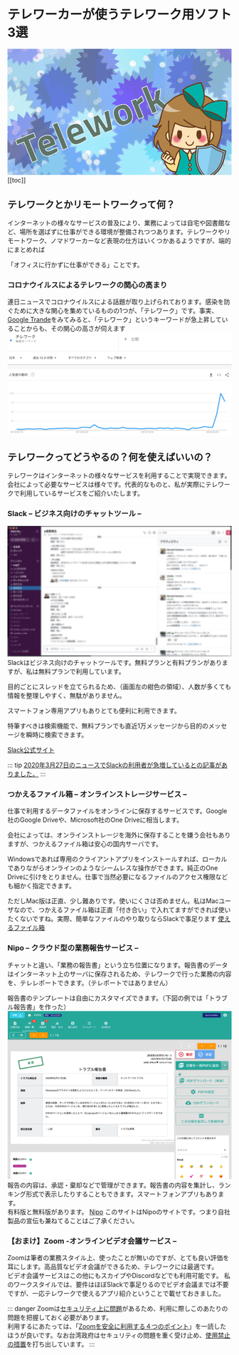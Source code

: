 # テレワーカーが使うテレワーク用ソフト3選
![テレワーク](../image/icatch/i17.png)
[[toc]]
## テレワークとかリモートワークって何？
インターネットの様々なサービスの普及により、業務によっては自宅や図書館など、場所を選ばずに仕事ができる環境が整備されつつあります。テレワークやリモートワーク、ノマドワーカーなど表現の仕方はいくつかあるようですが、端的にまとめれば

「オフィスに行かずに仕事ができる」ことです。

### コロナウイルスによるテレワークの関心の高まり
連日ニュースでコロナウイルスによる話題が取り上げられております。感染を防ぐために大きな関心を集めているものの1つが、「テレワーク」です。事実、[Google Trande](https://trends.google.co.jp/trends/explore?q=%E3%83%86%E3%83%AC%E3%83%AF%E3%83%BC%E3%82%AF&geo=JP)をみてみると、「テレワーク」というキーワードが急上昇していることからも、その関心の高さが伺えます
![google trandeの推移グラフ（キーワード：テレワーク）](./news/n1-2.png)

## テレワークってどうやるの？何を使えばいいの？
テレワークはインターネットの様々なサービスを利用することで実現できます。会社によって必要なサービスは様々です。代表的なものと、私が実際にテレワークで利用しているサービスをご紹介いたします。

### Slack – ビジネス向けのチャットツール –
![Slackアプリ画面イメージ（モザイクあり）](./news/n1-3.jpg)
Slackはビジネス向けのチャットツールです。無料プランと有料プランがありますが、私は無料プランで利用しています。

目的ごとにスレッドを立てられるため、（画面左の紺色の領域）、人数が多くても情報を整理しやすく、無駄がありません。

スマートフォン専用アプリもありとても便利に利用できます。

特筆すべきは検索機能で、無料プランでも直近1万メッセージから目的のメッセージを瞬時に検索できます。

[Slack公式サイト](https://slack.com/intl/ja-jp/)

::: tip
[2020年3月27日のニュースでSlackの利用者が急増しているとの記事がありました。](https://www.itmedia.co.jp/news/articles/2003/27/news064.html)
:::

### つかえるファイル箱 – オンラインストレージサービス –
仕事で利用するデータファイルをオンラインに保存するサービスです。Google社のGoogle Driveや、Microsoft社のOne Driveに相当します。

会社によっては、オンラインストレージを海外に保存することを嫌う会社もありますが、つかえるファイル箱は安心の国内サーバです。

Windowsであれば専用のクライアントアプリをインストールすれば、ローカルでありながらオンラインのようなシームレスな操作ができます。純正のOne Driveに引けをとりません。仕事で当然必要になるファイルのアクセス権限なども細かく指定できます。

ただしMac版は正直、少し難ありです。使いにくさは否めません。私はMacユーザなので、つかえるファイル箱は正直「付き合い」で入れてますができれば使いたくないですね。実際、簡単なファイルのやり取りならSlackで事足ります
[使えるファイル箱](https://www.tsukaeru.net/file-bako.php#file-bako-top)

### Nipo – クラウド型の業務報告サービス –
チャットと違い、「業務の報告書」という立ち位置になります。報告書のデータはインターネット上のサーバに保存されるため、テレワークで行った業務の内容を、テレレポートできます。（テレポートではありません）

報告書のテンプレートは自由にカスタマイズできます。（下図の例では「トラブル報告書」を作った）
![受信した日報の表示](./news/n1-4.png)
報告の内容は、承認・棄却などで管理ができます。報告書の内容を集計し、ランキング形式で表示したりすることもできます。スマートフォンアプリもあります。  
有料版と無料版があります。
[Nipo](/)
このサイトはNipoのサイトです。つまり自社製品の宣伝も兼ねてることはご了承ください。

### 【おまけ】Zoom -オンラインビデオ会議サービス –
Zoomは筆者の業務スタイル上、使ったことが無いのですが、とても良い評価を耳にします。高品質なビデオ会議ができるため、テレワークには最適です。  
ビデオ会議サービスはこの他にもスカイプやDiscordなどでも利用可能です。
私のワークスタイルでは、要件はほぼSlackで事足りるのでビデオ会議までは不要ですが、一応テレワークで使えるアプリ紹介ということで載せておきました。

::: danger
Zoomは[セキュリティ上に問題](https://cloud.watch.impress.co.jp/docs/column/infostand/1245143.html)があるため、利用に際しこのあたりの問題を把握しておく必要があります。  
利用するにあたっては、「[Zoomを安全に利用する４つのポイント](https://news.yahoo.co.jp/byline/ohmototakashi/20200406-00171691/)」を一読したほうが良いです。なお台湾政府はセキュリティの問題を重く受け止め、[使用禁止の措置](https://japanese.engadget.com/jp-2020-04-09-zoom-google.html)を打ち出しています。
:::

